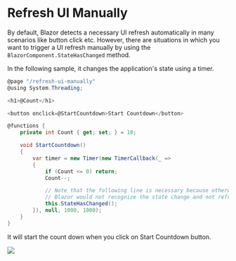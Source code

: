 # Refresh UI Manually

By default, Blazor detects a necessary UI refresh automatically in many scenarios like button click etc. However, there are situations in which you want to trigger a UI refresh manually by using the `BlazorComponent.StateHasChanged` method. 

In the following sample, it changes the application's state using a timer.

```csharp
@page "/refresh-ui-manually"
@using System.Threading;

<h1>@Count</h1>

<button onclick=@StartCountdown>Start Countdown</button>

@functions {
    private int Count { get; set; } = 10;

    void StartCountdown()
    {
        var timer = new Timer(new TimerCallback(_ =>
        {
            if (Count <= 0) return;
            Count--;

            // Note that the following line is necessary because otherwise
            // Blazor would not recognize the state change and not refresh the UI
            this.StateHasChanged();
        }), null, 1000, 1000);
    }
}
```

It will start the count down when you click on Start Countdown button.

<img src="https://raw.githubusercontent.com/zzzprojects/tutorial4.net/master/blazor-tutorial/images/refresh-ui-manually.png">